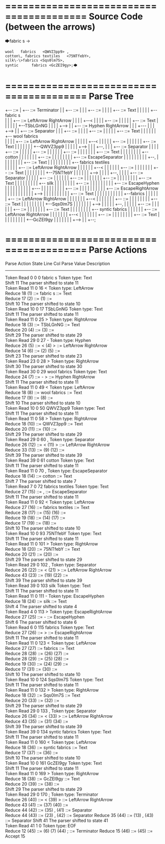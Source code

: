 ========================================
Source Code (between the arrows)
========================================

🡆fabric     s 	<TSbLGnNG> ->

	wool   fabrics	 <QWVZ3pp9> ,
	cotton\, fabrics textiles   <75NTfebY>,
    silk\-\>fabrics <Sqs0lm7S>,
    syntic 		fabrics <GcZEI9gy>;🡄

========================================
Parse Tree
========================================

+--<scripture> ::= <expression>
|  +--<expression> ::= <item> <producer> <item-or-expression-list> Terminator
|  |  +--<item> ::= <text> <tag>
|  |  |  +--<text> ::= <text-chunk>
|  |  |  |  +--<text-chunk> ::= Text
|  |  |  |  |  +--fabric     s    
|  |  |  +--<tag> ::= LeftArrow <text> RightArrow
|  |  |  |  +--<
|  |  |  |  +--<text> ::= <text-chunk>
|  |  |  |  |  +--<text-chunk> ::= Text
|  |  |  |  |  |  +--TSbLGnNG
|  |  |  |  +-->
|  |  +--<producer> ::= Hyphen RightArrow
|  |  |  +---
|  |  |  +-->
|  |  +--<item-or-expression-list> ::= <item> Separator <item-or-expression-list>
|  |  |  +--<item> ::= <text> <tag>
|  |  |  |  +--<text> ::= <text-chunk>
|  |  |  |  |  +--<text-chunk> ::= Text
|  |  |  |  |  |  +--   wool   fabrics   
|  |  |  |  +--<tag> ::= LeftArrow <text> RightArrow
|  |  |  |  |  +--<
|  |  |  |  |  +--<text> ::= <text-chunk>
|  |  |  |  |  |  +--<text-chunk> ::= Text
|  |  |  |  |  |  |  +--QWVZ3pp9
|  |  |  |  |  +-->
|  |  |  +--,
|  |  |  +--<item-or-expression-list> ::= <item> Separator <item-or-expression-list>
|  |  |  |  +--<item> ::= <text> <tag>
|  |  |  |  |  +--<text> ::= <text-chunk-list>
|  |  |  |  |  |  +--<text-chunk-list> ::= <text-chunk> <text-chunk-list>
|  |  |  |  |  |  |  +--<text-chunk> ::= Text
|  |  |  |  |  |  |  |  +--   cotton
|  |  |  |  |  |  |  +--<text-chunk-list> ::= <text-chunk> <text-chunk>
|  |  |  |  |  |  |  |  +--<text-chunk> ::= EscapeSeparator
|  |  |  |  |  |  |  |  |  +--\,
|  |  |  |  |  |  |  |  +--<text-chunk> ::= Text
|  |  |  |  |  |  |  |  |  +-- fabrics textiles   
|  |  |  |  |  +--<tag> ::= LeftArrow <text> RightArrow
|  |  |  |  |  |  +--<
|  |  |  |  |  |  +--<text> ::= <text-chunk>
|  |  |  |  |  |  |  +--<text-chunk> ::= Text
|  |  |  |  |  |  |  |  +--75NTfebY
|  |  |  |  |  |  +-->
|  |  |  |  +--,
|  |  |  |  +--<item-or-expression-list> ::= <item> Separator <item>
|  |  |  |  |  +--<item> ::= <text> <tag>
|  |  |  |  |  |  +--<text> ::= <text-chunk-list>
|  |  |  |  |  |  |  +--<text-chunk-list> ::= <text-chunk> <text-chunk-list>
|  |  |  |  |  |  |  |  +--<text-chunk> ::= Text
|  |  |  |  |  |  |  |  |  +--    silk
|  |  |  |  |  |  |  |  +--<text-chunk-list> ::= <text-chunk> <text-chunk-list>
|  |  |  |  |  |  |  |  |  +--<text-chunk> ::= EscapeHyphen
|  |  |  |  |  |  |  |  |  |  +--\-
|  |  |  |  |  |  |  |  |  +--<text-chunk-list> ::= <text-chunk> <text-chunk>
|  |  |  |  |  |  |  |  |  |  +--<text-chunk> ::= EscapeRightArrow
|  |  |  |  |  |  |  |  |  |  |  +--\>
|  |  |  |  |  |  |  |  |  |  +--<text-chunk> ::= Text
|  |  |  |  |  |  |  |  |  |  |  +--fabrics 
|  |  |  |  |  |  +--<tag> ::= LeftArrow <text> RightArrow
|  |  |  |  |  |  |  +--<
|  |  |  |  |  |  |  +--<text> ::= <text-chunk>
|  |  |  |  |  |  |  |  +--<text-chunk> ::= Text
|  |  |  |  |  |  |  |  |  +--Sqs0lm7S
|  |  |  |  |  |  |  +-->
|  |  |  |  |  +--,
|  |  |  |  |  +--<item> ::= <text> <tag>
|  |  |  |  |  |  +--<text> ::= <text-chunk>
|  |  |  |  |  |  |  +--<text-chunk> ::= Text
|  |  |  |  |  |  |  |  +--    syntic        fabrics 
|  |  |  |  |  |  +--<tag> ::= LeftArrow <text> RightArrow
|  |  |  |  |  |  |  +--<
|  |  |  |  |  |  |  +--<text> ::= <text-chunk>
|  |  |  |  |  |  |  |  +--<text-chunk> ::= Text
|  |  |  |  |  |  |  |  |  +--GcZEI9gy
|  |  |  |  |  |  |  +-->
|  |  +--;


========================================
Parse Actions
========================================

Parse Action      State    Line     Col   Parse Value                            Description                                                             
---------------   -----   -----   -----   ------------------------------------   ------------------------------------------------------------------------
Token Read            0       0       0   fabric     s                           Token type: Text                                                        
Shift                11                                                          The parser shifted to state 11                                          
Token Read           11       0      16   <                                      Token type: LeftArrow                                                   
Reduce               18                   (1) ::= fabric     s                   <text-chunk> ::= Text                                                   
Reduce               17                   (2) ::= (1)                            <text> ::= <text-chunk>                                                 
Shift                10                                                          The parser shifted to state 10                                          
Token Read           10       0      17   TSbLGnNG                               Token type: Text                                                        
Shift                11                                                          The parser shifted to state 11                                          
Token Read           11       0      25   >                                      Token type: RightArrow                                                  
Reduce               18                   (3) ::= TSbLGnNG                       <text-chunk> ::= Text                                                   
Reduce               20                   (4) ::= (3)                            <text> ::= <text-chunk>                                                 
Shift                29                                                          The parser shifted to state 29                                          
Token Read           29       0      27   -                                      Token type: Hyphen                                                      
Reduce               26                   (5) ::= < (4) >                        <tag> ::= LeftArrow <text> RightArrow                                   
Reduce               14                   (6) ::= (2) (5)                        <item> ::= <text> <tag>                                                 
Shift                23                                                          The parser shifted to state 23                                          
Token Read           23       0      28   >                                      Token type: RightArrow                                                  
Shift                30                                                          The parser shifted to state 30                                          
Token Read           30       0      29      wool   fabrics                      Token type: Text                                                        
Reduce               24                   (7) ::= - >                            <producer> ::= Hyphen RightArrow                                        
Shift                11                                                          The parser shifted to state 11                                          
Token Read           11       0      49   <                                      Token type: LeftArrow                                                   
Reduce               18                   (8) ::=    wool   fabrics              <text-chunk> ::= Text                                                   
Reduce               17                   (9) ::= (8)                            <text> ::= <text-chunk>                                                 
Shift                10                                                          The parser shifted to state 10                                          
Token Read           10       0      50   QWVZ3pp9                               Token type: Text                                                        
Shift                11                                                          The parser shifted to state 11                                          
Token Read           11       0      58   >                                      Token type: RightArrow                                                  
Reduce               18                   (10) ::= QWVZ3pp9                      <text-chunk> ::= Text                                                   
Reduce               20                   (11) ::= (10)                          <text> ::= <text-chunk>                                                 
Shift                29                                                          The parser shifted to state 29                                          
Token Read           29       0      60   ,                                      Token type: Separator                                                   
Reduce               26                   (12) ::= < (11) >                      <tag> ::= LeftArrow <text> RightArrow                                   
Reduce               33                   (13) ::= (9) (12)                      <item> ::= <text> <tag>                                                 
Shift                39                                                          The parser shifted to state 39                                          
Token Read           39       0      61      cotton                              Token type: Text                                                        
Shift                11                                                          The parser shifted to state 11                                          
Token Read           11       0      70   \,                                     Token type: EscapeSeparator                                             
Reduce               18                   (14) ::=    cotton                     <text-chunk> ::= Text                                                   
Shift                 7                                                          The parser shifted to state 7                                           
Token Read            7       0      72    fabrics textiles                      Token type: Text                                                        
Reduce               27                   (15) ::= \,                            <text-chunk> ::= EscapeSeparator                                        
Shift                11                                                          The parser shifted to state 11                                          
Token Read           11       0      92   <                                      Token type: LeftArrow                                                   
Reduce               27                   (16) ::=  fabrics textiles             <text-chunk> ::= Text                                                   
Reduce               28                   (17) ::= (15) (16)                     <text-chunk-list> ::= <text-chunk> <text-chunk>                         
Reduce               19                   (18) ::= (14) (17)                     <text-chunk-list> ::= <text-chunk> <text-chunk-list>                    
Reduce               17                   (19) ::= (18)                          <text> ::= <text-chunk-list>                                            
Shift                10                                                          The parser shifted to state 10                                          
Token Read           10       0      93   75NTfebY                               Token type: Text                                                        
Shift                11                                                          The parser shifted to state 11                                          
Token Read           11       0     101   >                                      Token type: RightArrow                                                  
Reduce               18                   (20) ::= 75NTfebY                      <text-chunk> ::= Text                                                   
Reduce               20                   (21) ::= (20)                          <text> ::= <text-chunk>                                                 
Shift                29                                                          The parser shifted to state 29                                          
Token Read           29       0     102   ,                                      Token type: Separator                                                   
Reduce               26                   (22) ::= < (21) >                      <tag> ::= LeftArrow <text> RightArrow                                   
Reduce               43                   (23) ::= (19) (22)                     <item> ::= <text> <tag>                                                 
Shift                39                                                          The parser shifted to state 39                                          
Token Read           39       0     103       silk                               Token type: Text                                                        
Shift                11                                                          The parser shifted to state 11                                          
Token Read           11       0     111   \-                                     Token type: EscapeHyphen                                                
Reduce               18                   (24) ::=     silk                      <text-chunk> ::= Text                                                   
Shift                 4                                                          The parser shifted to state 4                                           
Token Read            4       0     113   \>                                     Token type: EscapeRightArrow                                            
Reduce               27                   (25) ::= \-                            <text-chunk> ::= EscapeHyphen                                           
Shift                 6                                                          The parser shifted to state 6                                           
Token Read            6       0     115   fabrics                                Token type: Text                                                        
Reduce               27                   (26) ::= \>                            <text-chunk> ::= EscapeRightArrow                                       
Shift                11                                                          The parser shifted to state 11                                          
Token Read           11       0     123   <                                      Token type: LeftArrow                                                   
Reduce               27                   (27) ::= fabrics                       <text-chunk> ::= Text                                                   
Reduce               28                   (28) ::= (26) (27)                     <text-chunk-list> ::= <text-chunk> <text-chunk>                         
Reduce               28                   (29) ::= (25) (28)                     <text-chunk-list> ::= <text-chunk> <text-chunk-list>                    
Reduce               19                   (30) ::= (24) (29)                     <text-chunk-list> ::= <text-chunk> <text-chunk-list>                    
Reduce               17                   (31) ::= (30)                          <text> ::= <text-chunk-list>                                            
Shift                10                                                          The parser shifted to state 10                                          
Token Read           10       0     124   Sqs0lm7S                               Token type: Text                                                        
Shift                11                                                          The parser shifted to state 11                                          
Token Read           11       0     132   >                                      Token type: RightArrow                                                  
Reduce               18                   (32) ::= Sqs0lm7S                      <text-chunk> ::= Text                                                   
Reduce               20                   (33) ::= (32)                          <text> ::= <text-chunk>                                                 
Shift                29                                                          The parser shifted to state 29                                          
Token Read           29       0     133   ,                                      Token type: Separator                                                   
Reduce               26                   (34) ::= < (33) >                      <tag> ::= LeftArrow <text> RightArrow                                   
Reduce               43                   (35) ::= (31) (34)                     <item> ::= <text> <tag>                                                 
Shift                39                                                          The parser shifted to state 39                                          
Token Read           39       0     134       syntic        fabrics              Token type: Text                                                        
Shift                11                                                          The parser shifted to state 11                                          
Token Read           11       0     160   <                                      Token type: LeftArrow                                                   
Reduce               18                   (36) ::=     syntic        fabrics     <text-chunk> ::= Text                                                   
Reduce               17                   (37) ::= (36)                          <text> ::= <text-chunk>                                                 
Shift                10                                                          The parser shifted to state 10                                          
Token Read           10       0     161   GcZEI9gy                               Token type: Text                                                        
Shift                11                                                          The parser shifted to state 11                                          
Token Read           11       0     169   >                                      Token type: RightArrow                                                  
Reduce               18                   (38) ::= GcZEI9gy                      <text-chunk> ::= Text                                                   
Reduce               20                   (39) ::= (38)                          <text> ::= <text-chunk>                                                 
Shift                29                                                          The parser shifted to state 29                                          
Token Read           29       0     170   ;                                      Token type: Terminator                                                  
Reduce               26                   (40) ::= < (39) >                      <tag> ::= LeftArrow <text> RightArrow                                   
Reduce               43                   (41) ::= (37) (40)                     <item> ::= <text> <tag>                                                 
Reduce               44                   (42) ::= (35) , (41)                   <item-or-expression-list> ::= <item> Separator <item>                   
Reduce               44                   (43) ::= (23) , (42)                   <item-or-expression-list> ::= <item> Separator <item-or-expression-list>
Reduce               35                   (44) ::= (13) , (43)                   <item-or-expression-list> ::= <item> Separator <item-or-expression-list>
Shift                41                                                          The parser shifted to state 41                                          
Token Read           41       1       0                                          Token type: EOF                                                         
Reduce               12                   (45) ::= (6) (7) (44) ;                <expression> ::= <item> <producer> <item-or-expression-list> Terminator 
Reduce               15                   (46) ::= (45)                          <scripture> ::= <expression>                                            
Accept               15                                                                                                                                  


